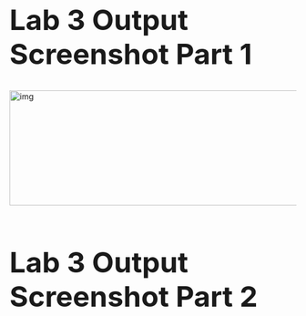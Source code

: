 <h1 style="font-size:50px;">Lab 3 Output Screenshot Part 1</h1>
<img width="750" height="202" alt="img" src="https://github.com/user-attachments/assets/d804aab7-f629-4a9a-8e78-6b4b9f64e601" />


<h1 style="font-size:50px;">Lab 3 Output Screenshot Part 2</h1>
